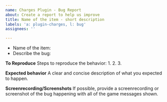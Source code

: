 ```yaml
---
name: Charges Plugin - Bug Report
about: Create a report to help us improve
title: Name of the item - short description
labels: 'a: plugin-charges, l: bug'
assignees: ''

---
```


* Name of the item: 
* Describe the bug: 

**To Reproduce**
Steps to reproduce the behavior:
1. 
2. 
3. 

**Expected behavior**
A clear and concise description of what you expected to happen.

**Screenrecording/Screenshots**
If possible, provide a screenrecording or screenshot of the bug happening with all of the game messages shown.
